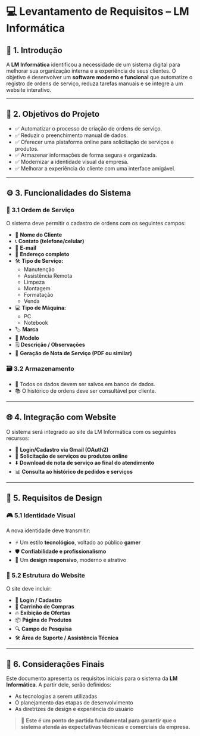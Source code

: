 # 💻 Levantamento de Requisitos – LM Informática

## 📘 1. Introdução

A **LM Informática** identificou a necessidade de um sistema digital para melhorar sua organização interna e a experiência de seus clientes. O objetivo é desenvolver um **software moderno e funcional** que automatize o registro de ordens de serviço, reduza tarefas manuais e se integre a um website interativo.

---

## 🎯 2. Objetivos do Projeto

- ✅ Automatizar o processo de criação de ordens de serviço.  
- ✅ Reduzir o preenchimento manual de dados.  
- ✅ Oferecer uma plataforma online para solicitação de serviços e produtos.  
- ✅ Armazenar informações de forma segura e organizada.  
- ✅ Modernizar a identidade visual da empresa.  
- ✅ Melhorar a experiência do cliente com uma interface amigável.

---

## ⚙️ 3. Funcionalidades do Sistema

### 📝 3.1 Ordem de Serviço

O sistema deve permitir o cadastro de ordens com os seguintes campos:

- 👤 **Nome do Cliente**  
- 📞 **Contato (telefone/celular)**  
- 📧 **E-mail**  
- 📍 **Endereço completo**  
- 🛠️ **Tipo de Serviço:**  
  - Manutenção  
  - Assistência Remota  
  - Limpeza  
  - Montagem  
  - Formatação  
  - Venda
- 💻 **Tipo de Máquina:**  
  - PC  
  - Notebook
- 🏷️ **Marca**  
- 🔢 **Modelo**  
- 🗒️ **Descrição / Observações**  
- 📄 **Geração de Nota de Serviço (PDF ou similar)**

### 🗃️ 3.2 Armazenamento

- 💾 Todos os dados devem ser salvos em banco de dados.  
- 📚 O histórico de ordens deve ser consultável por cliente.

---

## 🌐 4. Integração com Website

O sistema será integrado ao site da LM Informática com os seguintes recursos:

- 🔐 **Login/Cadastro via Gmail (OAuth2)**  
- 🛒 **Solicitação de serviços ou produtos online**  
- ⬇️ **Download de nota de serviço ao final do atendimento**  
- 📊 **Consulta ao histórico de pedidos e serviços**

---

## 🎨 5. Requisitos de Design

### 🎮 5.1 Identidade Visual

A nova identidade deve transmitir:

- ⚡ Um estilo **tecnológico**, voltado ao público **gamer**  
- 🛡️ **Confiabilidade e profissionalismo**  
- 📱 Um **design responsivo**, moderno e atrativo

### 🧱 5.2 Estrutura do Website

O site deve incluir:

- 🔐 **Login / Cadastro**  
- 🛒 **Carrinho de Compras**  
- 🔥 **Exibição de Ofertas**  
- 📦 **Página de Produtos**  
- 🔍 **Campo de Pesquisa**  
- 🛠️ **Área de Suporte / Assistência Técnica**

---

## 📝 6. Considerações Finais

Este documento apresenta os requisitos iniciais para o sistema da **LM Informática**. A partir dele, serão definidos:

- As tecnologias a serem utilizadas  
- O planejamento das etapas de desenvolvimento  
- As diretrizes de design e experiência do usuário

> 📌 **Este é um ponto de partida fundamental para garantir que o sistema atenda às expectativas técnicas e comerciais da empresa.**
